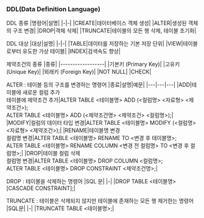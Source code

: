 ### DDL(Data Definition Language)

DDL 종류
|명령어|설명|
|-|-|
|CREATE|데이터베이스 객체 생성|
|ALTER|생성된 객체의 구조 변경|
|DROP|객체 삭제|
|TRUNCATE|테이블의 모든 행 삭제, 테이블 초기화|

DDL 대상
|대상|설명|
|-|-|
|TABLE|데이터를 저장하는 기본 저장 단위|
|VIEW|테이블로부터 유도한 가상 테이블|
|INDEX|검색속도 향상|

제약조건의 종류
|종류|
|------------------|
|기본키 (Primary Key)|
|고유키 (Unique Key)|
|외래키 (Foreign Key)|
|NOT NULL|
|CHECK|

ALTER : 테이블 등의 구조를 변경하는 명령어
|종료|설명|예문|
|---|---|---|
|ADD|테이블에 새로운 컬럼 추가<br>테이블에 제약조건 추가|ALTER TABLE <테이블명>  ADD (<컬럼명> <자료형> <제약조건>); <br> ALTER TABLE <테이블명> ADD (<제약조건명> <제약조건> <컬럼명>);|
|MODIFY|컬럼의 데이터 타입 변경|ALTER TABLE <테이블명> MODIFY (<컬럼명> <자료형> <제약조건>);|
|RENAME|테이블명 변경<br>컬럼명 변경|ALTER TABLE <테이블명> RENAME TO <변경 후 테이블명>;<br> ALTER TABLE <테이블명> RENAME COLUMN <변경 전 컬럼명> TO <변경 후 컬럼명>;|
|DROP|테이블 컬럼 삭제<br>컬럼명 변경|ALTER TABLE <테이블명> DROP COLUMN <컬럼명>;<br> ALTER TABLE <테이블명> DROP CONSTRAINT <제약조건명>;|

DROP : 테이블을 삭제하는 명령어
|SQL 문|
|-|
|DROP TABLE <테이블명> [CASCADE CONSTRAINT];|

TRUNCATE : 테이블은 삭제되지 않지만 테이블에 존재하는 모든 행 제거한는 명령어
|SQL문|
|-|
|TRUNCATE TABLE <테이블명>;|